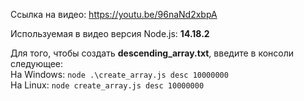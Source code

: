 Ссылка на видео: https://youtu.be/96naNd2xbpA

Используемая в видео версия Node.js: **14.18.2**

Для того, чтобы создать **descending_array.txt**, введите в консоли следующее: <br>
На Windows: `node .\create_array.js desc 10000000`<br>
На Linux: `node create_array.js desc 10000000`
